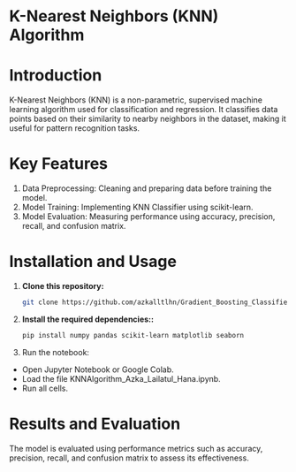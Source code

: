 # K-Nearest Neighbors (KNN) Algorithm

# Introduction
K-Nearest Neighbors (KNN) is a non-parametric, supervised machine learning algorithm used for classification and regression. It classifies data points based on their similarity to nearby neighbors in the dataset, making it useful for pattern recognition tasks.

# Key Features
1. Data Preprocessing: Cleaning and preparing data before training the model.
2. Model Training: Implementing KNN Classifier using scikit-learn.
3. Model Evaluation: Measuring performance using accuracy, precision, recall, and confusion matrix.

# Installation and Usage
1. **Clone this repository:**
   ```bash
   git clone https://github.com/azkalltlhn/Gradient_Boosting_Classifier.git

2. **Install the required dependencies::**
   ```bash
   pip install numpy pandas scikit-learn matplotlib seaborn

3. Run the notebook:
- Open Jupyter Notebook or Google Colab.
- Load the file KNNAlgorithm_Azka_Lailatul_Hana.ipynb.
- Run all cells.

# Results and Evaluation
The model is evaluated using performance metrics such as accuracy, precision, recall, and confusion matrix to assess its effectiveness.
